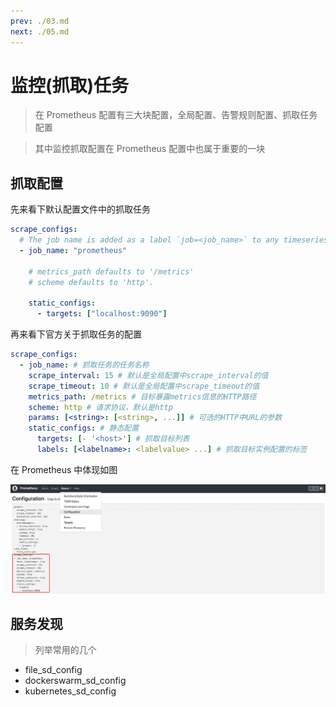 ```yaml
---
prev: ./03.md
next: ./05.md
---
```


# 监控(抓取)任务

> 在 Prometheus 配置有三大块配置，全局配置、告警规则配置、抓取任务配置

> 其中监控抓取配置在 Prometheus 配置中也属于重要的一块

## 抓取配置

先来看下默认配置文件中的抓取任务

```yml
scrape_configs:
  # The job name is added as a label `job=<job_name>` to any timeseries scraped from this config.
  - job_name: "prometheus"

    # metrics_path defaults to '/metrics'
    # scheme defaults to 'http'.

    static_configs:
      - targets: ["localhost:9090"]
```

再来看下官方关于抓取任务的配置

```yml
scrape_configs:
  - job_name: # 抓取任务的任务名称
    scrape_interval: 15 # 默认是全局配置中scrape_interval的值
    scrape_timeout: 10 # 默认是全局配置中scrape_timeout的值
    metrics_path: /metrics # 目标暴露metrics信息的HTTP路径
    scheme: http # 请求协议，默认是http
    params: [<string>: [<string>, ...]] # 可选的HTTP中URL的参数
    static_configs: # 静态配置
      targets: [- '<host>'] # 抓取目标列表
      labels: [<labelname>: <labelvalue> ...] # 抓取目标实例配置的标签
```

在 Prometheus 中体现如图

![](../asset/scrape_configs.png)

## 服务发现

> 列举常用的几个

- file_sd_config
- dockerswarm_sd_config
- kubernetes_sd_config

